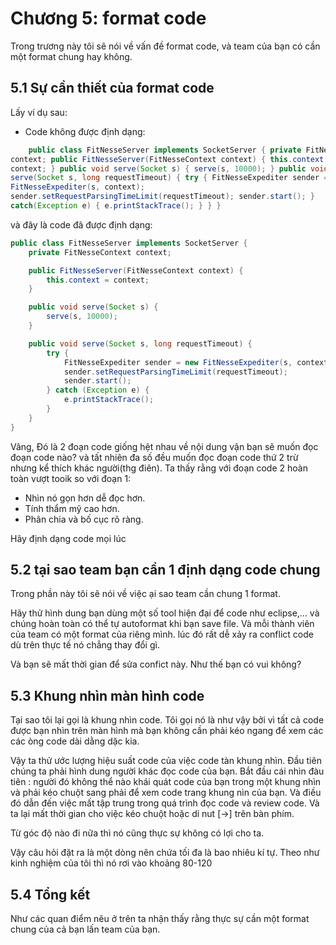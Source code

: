 # Chương 5: format code

Trong trương này tôi sẽ nói về vấn đề format code, và team của bạn có cần một format chung hay không.

## 5.1 Sự cần thiết của format code

Lấy ví dụ sau:

- Code không được định dạng:

```java
    public class FitNesseServer implements SocketServer { private FitNesseContext
context; public FitNesseServer(FitNesseContext context) { this.context =
context; } public void serve(Socket s) { serve(s, 10000); } public void
serve(Socket s, long requestTimeout) { try { FitNesseExpediter sender = new
FitNesseExpediter(s, context);
sender.setRequestParsingTimeLimit(requestTimeout); sender.start(); }
catch(Exception e) { e.printStackTrace(); } } }
```

và đây là code đã được định dạng:

```java
public class FitNesseServer implements SocketServer {
    private FitNesseContext context;

    public FitNesseServer(FitNesseContext context) {
        this.context = context;
    }

    public void serve(Socket s) {
        serve(s, 10000);
    }

    public void serve(Socket s, long requestTimeout) {
        try {
            FitNesseExpediter sender = new FitNesseExpediter(s, context);
            sender.setRequestParsingTimeLimit(requestTimeout);
            sender.start();
        } catch (Exception e) {
            e.printStackTrace();
        }
    }
}
```

Vâng, Đó là 2 đoạn code giống hệt nhau về nội dung vận bạn sẽ muốn đọc đoạn code nào? và tất nhiên đa số đều muốn đọc đoạn code thứ 2 trừ nhưng kể thích khác người(thg điên). Ta thấy rằng với đoạn code 2 hoàn toàn vượt tooik so với đoạn 1:

- Nhìn nó gọn hơn dễ đọc hơn.
- Tính thẩm mỹ cao hơn.
- Phân chia và bố cục rõ ràng.

Hãy định dạng code mọi lúc

## 5.2 tại sao team bạn cần 1 định dạng code chung

Trong phần này tôi sẽ nói về việc ại sao team cần chung 1 format.

Hãy thử hình dung bạn dùng một số tool hiện đại để code như eclipse,... và chúng hoàn toàn có thể tự autoformat khi bạn save file. Và mỗi thành viên của team có một format của riêng mình. lúc đó rất dễ xảy ra conflict code dù trên thực tế nó chẳng thay đổi gì.

Và bạn sẽ mất thời gian để sửa confict này. Như thế bạn có vui không?

## 5.3 Khung nhìn màn hình code

Tại sao tôi lại gọi là khung nhìn code. Tôi gọi nó là như vậy bởi vì tất cả code được bạn nhìn trên màn hình mà bạn không cần phải kéo ngang để xem các các òng code dài dằng dặc kia.

Vậy ta thử ước lượng hiệu suất code của việc code tàn khung nhìn. Đầu tiên chúng ta phải hình dung người khác đọc code của bạn. Bắt đầu cái nhìn đàu tiên : người đó không thể nào khái quát code của bạn trong một khung nhìn và phải kéo chuột sang phải để xem code trang khung nìn của bạn. Và điều đó dẫn đến việc mất tập trung trong quá trình đọc code và review code. Và ta lại mất thời gian cho việc kéo chuột hoặc di nut [->] trên bàn phím.

Từ góc độ nào đi nữa thì nó cũng thực sự không có lợi cho ta.

Vậy câu hỏi đặt ra là một dòng nên chứa tối đa là bao nhiêu kí tự. Theo như kinh nghiệm của tôi thì nó rơi vào khoảng 80-120

## 5.4 Tổng kết

Như các quan điểm nêu ở trên ta nhận thấy rằng thực sự cần một format chung của cả bạn lấn team của bạn.

